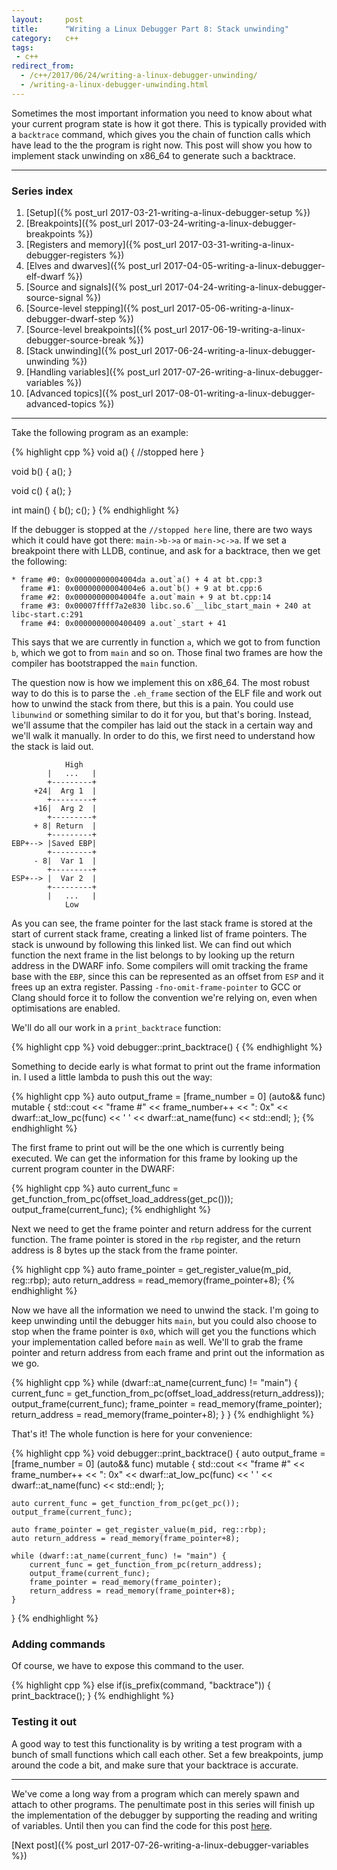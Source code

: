 ```yaml
---
layout:     post
title:      "Writing a Linux Debugger Part 8: Stack unwinding"
category:   c++
tags:
 - c++
redirect_from:
  - /c++/2017/06/24/writing-a-linux-debugger-unwinding/
  - /writing-a-linux-debugger-unwinding.html
---
```


Sometimes the most important information you need to know about what your current program state is how it got there. This is typically provided with a `backtrace` command, which gives you the chain of function calls which have lead to the the program is right now. This post will show you how to implement stack unwinding on x86_64 to generate such a backtrace.

-------------------------------

### Series index

1. [Setup]({% post_url 2017-03-21-writing-a-linux-debugger-setup %})
2. [Breakpoints]({% post_url 2017-03-24-writing-a-linux-debugger-breakpoints %})
3. [Registers and memory]({% post_url 2017-03-31-writing-a-linux-debugger-registers %})
4. [Elves and dwarves]({% post_url 2017-04-05-writing-a-linux-debugger-elf-dwarf %})
5. [Source and signals]({% post_url 2017-04-24-writing-a-linux-debugger-source-signal %})
6. [Source-level stepping]({% post_url 2017-05-06-writing-a-linux-debugger-dwarf-step %})
7. [Source-level breakpoints]({% post_url 2017-06-19-writing-a-linux-debugger-source-break %})
8. [Stack unwinding]({% post_url 2017-06-24-writing-a-linux-debugger-unwinding %})
9. [Handling variables]({% post_url 2017-07-26-writing-a-linux-debugger-variables %})
10. [Advanced topics]({% post_url 2017-08-01-writing-a-linux-debugger-advanced-topics %})

-------------------------------

Take the following program as an example:

{% highlight cpp %}
void a() {
    //stopped here
}

void b() {
     a();
}

void c() {
     a();
}

int main() {
    b();
    c();
}
{% endhighlight %}

If the debugger is stopped at the `//stopped here` line, there are two ways which it could have got there: `main->b->a` or `main->c->a`. If we set a breakpoint there with LLDB, continue, and ask for a backtrace, then we get the following:

```
* frame #0: 0x00000000004004da a.out`a() + 4 at bt.cpp:3
  frame #1: 0x00000000004004e6 a.out`b() + 9 at bt.cpp:6
  frame #2: 0x00000000004004fe a.out`main + 9 at bt.cpp:14
  frame #3: 0x00007ffff7a2e830 libc.so.6`__libc_start_main + 240 at libc-start.c:291
  frame #4: 0x0000000000400409 a.out`_start + 41

```

This says that we are currently in function `a`, which we got to from function `b`, which we got to from `main` and so on. Those final two frames are how the compiler has bootstrapped the `main` function.

The question now is how we implement this on x86_64. The most robust way to do this is to parse the `.eh_frame` section of the ELF file and work out how to unwind the stack from there, but this is a pain. You could use `libunwind` or something similar to do it for you, but that's boring. Instead, we'll assume that the compiler has laid out the stack in a certain way and we'll walk it manually. In order to do this, we first need to understand how the stack is laid out.

```
            High
        |   ...   |
        +---------+
     +24|  Arg 1  |
        +---------+
     +16|  Arg 2  |
        +---------+
     + 8| Return  |
        +---------+
EBP+--> |Saved EBP|
        +---------+
     - 8|  Var 1  |
        +---------+
ESP+--> |  Var 2  |
        +---------+
        |   ...   |
            Low
```

As you can see, the frame pointer for the last stack frame is stored at the start of current stack frame, creating a linked list of frame pointers. The stack is unwound by following this linked list. We can find out which function the next frame in the list belongs to by looking up the return address in the DWARF info. Some compilers will omit tracking the frame base with the `EBP`, since this can be represented as an offset from `ESP` and it frees up an extra register. Passing `-fno-omit-frame-pointer` to GCC or Clang should force it to follow the convention we're relying on, even when optimisations are enabled.

We'll do all our work in a `print_backtrace` function:

{% highlight cpp %}
void debugger::print_backtrace() {
{% endhighlight %}

Something to decide early is what format to print out the frame information in. I used a little lambda to push this out the way:

{% highlight cpp %}
    auto output_frame = [frame_number = 0] (auto&& func) mutable {
        std::cout << "frame #" << frame_number++ << ": 0x" << dwarf::at_low_pc(func)
                  << ' ' << dwarf::at_name(func) << std::endl;
    };
{% endhighlight %}

The first frame to print out will be the one which is currently being executed. We can get the information for this frame by looking up the current program counter in the DWARF:

{% highlight cpp %}
    auto current_func = get_function_from_pc(offset_load_address(get_pc()));
    output_frame(current_func);
{% endhighlight %}

Next we need to get the frame pointer and return address for the current function. The frame pointer is stored in the `rbp` register, and the return address is 8 bytes up the stack from the frame pointer.

{% highlight cpp %}
    auto frame_pointer = get_register_value(m_pid, reg::rbp);
    auto return_address = read_memory(frame_pointer+8);
{% endhighlight %}

Now we have all the information we need to unwind the stack. I'm going to keep unwinding until the debugger hits `main`, but you could also choose to stop when the frame pointer is `0x0`, which will get you the functions which your implementation called before `main` as well. We'll to grab the frame pointer and return address from each frame and print out the information as we go.

{% highlight cpp %}
    while (dwarf::at_name(current_func) != "main") {
        current_func = get_function_from_pc(offset_load_address(return_address));
        output_frame(current_func);
        frame_pointer = read_memory(frame_pointer);
        return_address = read_memory(frame_pointer+8);
    }
}
{% endhighlight %}

That's it! The whole function is here for your convenience:

{% highlight cpp %}
void debugger::print_backtrace() {
    auto output_frame = [frame_number = 0] (auto&& func) mutable {
        std::cout << "frame #" << frame_number++ << ": 0x" << dwarf::at_low_pc(func)
                  << ' ' << dwarf::at_name(func) << std::endl;
    };

    auto current_func = get_function_from_pc(get_pc());
    output_frame(current_func);

    auto frame_pointer = get_register_value(m_pid, reg::rbp);
    auto return_address = read_memory(frame_pointer+8);

    while (dwarf::at_name(current_func) != "main") {
        current_func = get_function_from_pc(return_address);
        output_frame(current_func);
        frame_pointer = read_memory(frame_pointer);
        return_address = read_memory(frame_pointer+8);
    }
}
{% endhighlight %}

### Adding commands

Of course, we have to expose this command to the user.

{% highlight cpp %}
    else if(is_prefix(command, "backtrace")) {
        print_backtrace();
    }
{% endhighlight %}

### Testing it out

A good way to test this functionality is by writing a test program with a bunch of small functions which call each other. Set a few breakpoints, jump around the code a bit, and make sure that your backtrace is accurate.

-------------------

We've come a long way from a program which can merely spawn and attach to other programs. The penultimate post in this series will finish up the implementation of the debugger by supporting the reading and writing of variables. Until then you can find the code for this post [here](https://github.com/TartanLlama/minidbg/tree/tut_unwind).

[Next post]({% post_url 2017-07-26-writing-a-linux-debugger-variables %})
